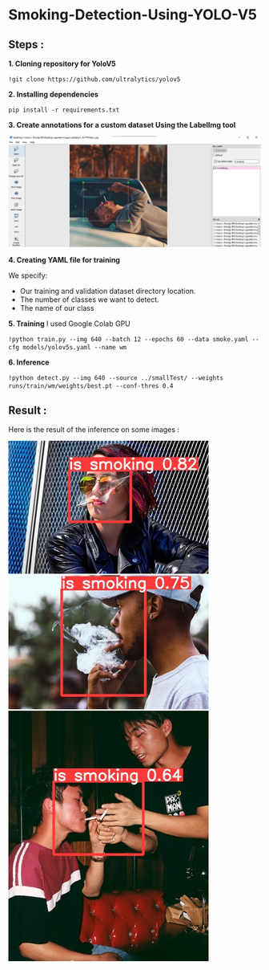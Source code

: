 # Smoking-Detection-Using-YOLO-V5

## Steps :
**1. Cloning repository for YoloV5**
```
!git clone https://github.com/ultralytics/yolov5
```
**2. Installing dependencies**
```
pip install -r requirements.txt
```
**3. Create annotations for a custom dataset Using the LabelImg tool**

![This is an image](./images/git.png)

**4. Creating YAML file for training**

We specify:
- Our training and validation dataset directory location.
- The number of classes we want to detect.
- The name of our class

**5. Training**
I used Google Colab GPU
```
!python train.py --img 640 --batch 12 --epochs 60 --data smoke.yaml --cfg models/yolov5s.yaml --name wm
```
**6. Inference**
```
!python detect.py --img 640 --source ../smallTest/ --weights runs/train/wm/weights/best.pt --conf-thres 0.4
```
## Result :
Here is the result of the inference on some images :

![This is an image](./images/2.jpg)
![This is an image](./images/3.jpg)
![This is an image](./images/5.jpg)
